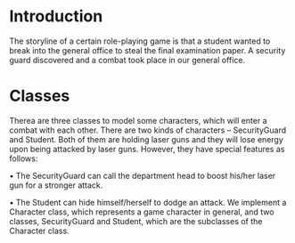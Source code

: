 # Introduction
The storyline of a certain role-playing game is that a student wanted to break into the general 
office to steal the final examination paper. A security guard discovered and a combat took place 
in our general office.

# Classes
Therea are three classes to model some characters, which will enter a combat 
with each other.
There are two kinds of characters – SecurityGuard and Student. Both of them are holding laser 
guns and they will lose energy upon being attacked by laser guns. However, they have special 
features as follows:

• The SecurityGuard can call the department head to boost his/her laser gun for a stronger 
attack.

• The Student can hide himself/herself to dodge an attack.
We implement a Character class, which represents a game character in general, 
and two classes, SecurityGuard and Student, which are the subclasses of the Character class. 


